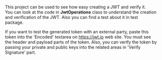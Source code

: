 This project can be used to see how easy creating a JWT and verify it.<br>
You can look at the code in **JwtOperations** class to understand the creation and verification of the JWT.
Also you can find a test about it in test package.

If you want to test the generated token with an external party, paste this token into the 'Encoded' textarea on https://jwt.io web site. 
You must see the header and payload parts of the token.
Also, you can verify the token by passing your private and public keys into the related areas in 'Verify Signature' part.